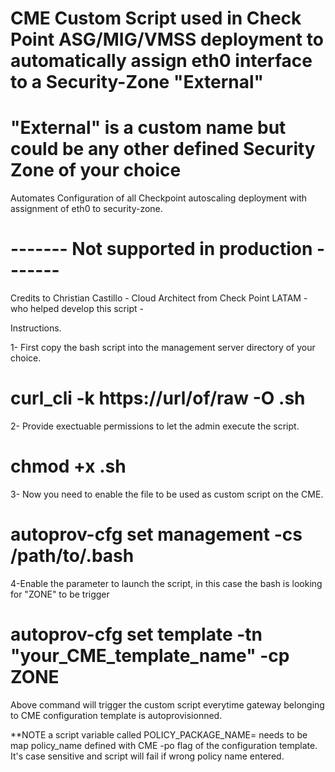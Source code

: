# CME Custom Script used in Check Point ASG/MIG/VMSS deployment to automatically assign eth0 interface to a Security-Zone "External" 
# "External" is a custom name but could be any other defined Security Zone of your choice  

Automates Configuration of all Checkpoint autoscaling deployment with assignment of eth0 to security-zone. 

# ------- Not supported in production -------
Credits to Christian Castillo - Cloud Architect from Check Point LATAM - who helped develop this script - 


Instructions.

1- First copy the bash script into the management server directory of your choice.

# curl_cli -k https://url/of/raw -O .sh


2- Provide exectuable permissions to let the admin execute the script.
# chmod +x .sh

3- Now you need to enable the file to be used as custom script on the CME. 

# autoprov-cfg set management -cs /path/to/.bash

4-Enable the parameter to launch the script, in this case the bash is looking for "ZONE" to be trigger

# autoprov-cfg set template -tn "your_CME_template_name" -cp ZONE
Above command will trigger the custom script everytime gateway belonging to CME configuration template is autoprovisionned.

**NOTE a script variable called POLICY_PACKAGE_NAME= needs to be map policy_name defined with CME -po flag of the configuration template. 
It's case sensitive and script will fail if wrong policy name entered. 
